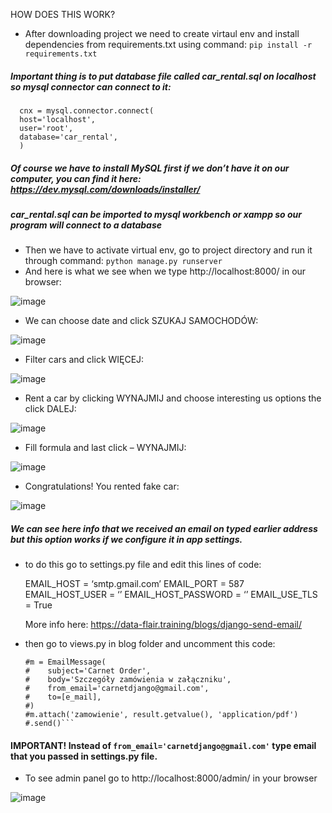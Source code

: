 HOW DOES THIS WORK?

*	After downloading project we need to create virtaul env and install dependencies from requirements.txt using command: `pip install -r requirements.txt`
##### Important thing is to put database file called car_rental.sql on localhost so mysql connector can connect to it:
      cnx = mysql.connector.connect(
      host='localhost',
      user='root',
      database='car_rental',
      )
	
##### Of course we have to install MySQL first if we don’t have it on our computer, you can 	find it here: https://dev.mysql.com/downloads/installer/
##### car_rental.sql can be imported to mysql workbench or xampp so our program will 	connect to a database
* Then we have to activate virtual env, go to project directory and run it through command: `python manage.py runserver`
* And here is what we see when we type http://localhost:8000/ in our browser: 


 ![image](https://user-images.githubusercontent.com/70075401/106351268-90b3e280-62db-11eb-8f43-d631dea9ef38.png)


*	We can choose date and click SZUKAJ SAMOCHODÓW:

![image](https://user-images.githubusercontent.com/70075401/106351281-a2958580-62db-11eb-9734-61c5087f318c.png)

*	Filter cars and click WIĘCEJ:

![image](https://user-images.githubusercontent.com/70075401/106351286-ab865700-62db-11eb-9bfc-233ac3639e19.png)

*	Rent a car by clicking WYNAJMIJ and choose interesting us options the click DALEJ:

![image](https://user-images.githubusercontent.com/70075401/106351290-b2ad6500-62db-11eb-9c48-ff31ac65745f.png)

*	Fill formula and last click – WYNAJMIJ:

![image](https://user-images.githubusercontent.com/70075401/106351297-bb05a000-62db-11eb-82fb-487c2b1a94eb.png)

*	Congratulations! You rented fake car:

 ![image](https://user-images.githubusercontent.com/70075401/106351300-c2c54480-62db-11eb-8d7e-6eec0f0b8347.png)


##### We can see here info that we received an email on typed earlier address but this option works if we configure it in app settings. 
  - to do this go to settings.py file and edit this lines of code:

    EMAIL_HOST = ‘smtp.gmail.com’
    EMAIL_PORT = 587
    EMAIL_HOST_USER = ‘’
    EMAIL_HOST_PASSWORD = ‘’
    EMAIL_USE_TLS = True

    More info here: https://data-flair.training/blogs/django-send-email/

  - then go to views.py in blog folder and uncomment this code:

    ```# Enter email credentials in settings.py to send emails and uncomment code below
    #m = EmailMessage(
    #    subject='Carnet Order',
    #    body='Szczegóły zamówienia w załączniku',
    #    from_email='carnetdjango@gmail.com',
    #    to=[e_mail],
    #)
    #m.attach('zamowienie', result.getvalue(), 'application/pdf')
    #.send()```
	
   #### IMPORTANT! Instead of `from_email='carnetdjango@gmail.com'` type email that you passed in settings.py file.

*	To see admin panel go to http://localhost:8000/admin/ in your browser

 ![image](https://user-images.githubusercontent.com/70075401/106351306-c8228f00-62db-11eb-8747-c0590ec1720c.png)

